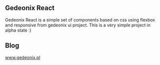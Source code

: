 Gedeonix React
--------------

Gedeonix React is a simple set of components based on css using flexbox and responsive from gedeonix ui project.
This is a very simple project in alpha state :)

Blog
----
www.gedeonix.pl
